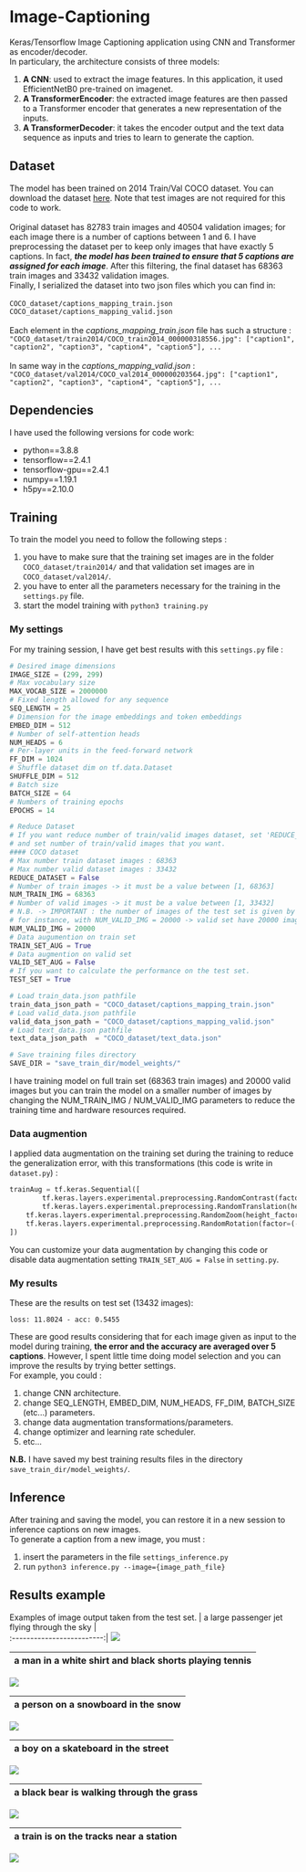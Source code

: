 # Image-Captioning

Keras/Tensorflow Image Captioning application using CNN and Transformer as encoder/decoder. </br>
In particulary, the architecture consists of three models:

1. **A CNN**: used to extract the image features. In this application, it used EfficientNetB0 pre-trained on imagenet.
2. **A TransformerEncoder**: the extracted image features are then passed to a Transformer encoder that generates a new representation of the inputs.
3. **A TransformerDecoder**: it takes the encoder output and the text data sequence as inputs and tries to learn to generate the caption.

## Dataset

The model has been trained on 2014 Train/Val COCO dataset.
You can download the dataset [here](https://cocodataset.org/#download). Note that test images are not required for this code to work.</br></br>
Original dataset has 82783 train images and 40504 validation images; for each image there is a number of captions between 1 and 6. I have preprocessing the dataset per to keep only images that have exactly 5 captions. In fact, **_the model has been trained to ensure that 5 captions are assigned for each image_**. After this filtering, the final dataset has 68363 train images and 33432 validation images.</br>
Finally, I serialized the dataset into two json files which you can find in:</br></br>
`COCO_dataset/captions_mapping_train.json` </br>
`COCO_dataset/captions_mapping_valid.json` </br></br>
Each element in the _captions_mapping_train.json_ file has such a structure :</br>
`"COCO_dataset/train2014/COCO_train2014_000000318556.jpg": ["caption1", "caption2", "caption3", "caption4", "caption5"], ...` </br></br>
In same way in the _captions_mapping_valid.json_ :</br>
`"COCO_dataset/val2014/COCO_val2014_000000203564.jpg": ["caption1", "caption2", "caption3", "caption4", "caption5"], ...` </br>

## Dependencies

I have used the following versions for code work:

- python==3.8.8
- tensorflow==2.4.1
- tensorflow-gpu==2.4.1
- numpy==1.19.1
- h5py==2.10.0

## Training

To train the model you need to follow the following steps :

1. you have to make sure that the training set images are in the folder `COCO_dataset/train2014/` and that validation set images are in `COCO_dataset/val2014/`.
2. you have to enter all the parameters necessary for the training in the `settings.py` file.
3. start the model training with `python3 training.py`

### My settings

For my training session, I have get best results with this `settings.py` file :

```python
# Desired image dimensions
IMAGE_SIZE = (299, 299)
# Max vocabulary size
MAX_VOCAB_SIZE = 2000000
# Fixed length allowed for any sequence
SEQ_LENGTH = 25
# Dimension for the image embeddings and token embeddings
EMBED_DIM = 512
# Number of self-attention heads
NUM_HEADS = 6
# Per-layer units in the feed-forward network
FF_DIM = 1024
# Shuffle dataset dim on tf.data.Dataset
SHUFFLE_DIM = 512
# Batch size
BATCH_SIZE = 64
# Numbers of training epochs
EPOCHS = 14

# Reduce Dataset
# If you want reduce number of train/valid images dataset, set 'REDUCE_DATASET=True'
# and set number of train/valid images that you want.
#### COCO dataset
# Max number train dataset images : 68363
# Max number valid dataset images : 33432
REDUCE_DATASET = False
# Number of train images -> it must be a value between [1, 68363]
NUM_TRAIN_IMG = 68363
# Number of valid images -> it must be a value between [1, 33432]
# N.B. -> IMPORTANT : the number of images of the test set is given by the difference between 33432 and NUM_VALID_IMG values.
# for instance, with NUM_VALID_IMG = 20000 -> valid set have 20000 images and test set have the last 13432 images.
NUM_VALID_IMG = 20000
# Data augumention on train set
TRAIN_SET_AUG = True
# Data augmention on valid set
VALID_SET_AUG = False
# If you want to calculate the performance on the test set.
TEST_SET = True

# Load train_data.json pathfile
train_data_json_path = "COCO_dataset/captions_mapping_train.json"
# Load valid_data.json pathfile
valid_data_json_path = "COCO_dataset/captions_mapping_valid.json"
# Load text_data.json pathfile
text_data_json_path  = "COCO_dataset/text_data.json"

# Save training files directory
SAVE_DIR = "save_train_dir/model_weights/"
```

I have training model on full train set (68363 train images) and 20000 valid images but you can train the model on a smaller number of images by changing the NUM_TRAIN_IMG / NUM_VALID_IMG parameters to reduce the training time and hardware resources required.

### Data augmention

I applied data augmentation on the training set during the training to reduce the generalization error, with this transformations (this code is write in `dataset.py`) :

```python
trainAug = tf.keras.Sequential([
    	tf.keras.layers.experimental.preprocessing.RandomContrast(factor=(0.05, 0.15)),
    	tf.keras.layers.experimental.preprocessing.RandomTranslation(height_factor=(-0.10, 0.10), width_factor=(-0.10, 0.10)),
	tf.keras.layers.experimental.preprocessing.RandomZoom(height_factor=(-0.10, 0.10), width_factor=(-0.10, 0.10)),
	tf.keras.layers.experimental.preprocessing.RandomRotation(factor=(-0.10, 0.10))
])
```

You can customize your data augmentation by changing this code or disable data augmentation setting `TRAIN_SET_AUG = False` in `setting.py`.

### My results

These are the results on test set (13432 images):

```
loss: 11.8024 - acc: 0.5455
```

These are good results considering that for each image given as input to the model during training, **the error and the accuracy are averaged over 5 captions**. However, I spent little time doing model selection and you can improve the results by trying better settings. </br>
For example, you could :

1. change CNN architecture.
2. change SEQ_LENGTH, EMBED_DIM, NUM_HEADS, FF_DIM, BATCH_SIZE (etc...) parameters.
3. change data augmentation transformations/parameters.
4. change optimizer and learning rate scheduler.
5. etc...

**N.B.** I have saved my best training results files in the directory `save_train_dir/model_weights/`.

## Inference

After training and saving the model, you can restore it in a new session to inference captions on new images. </br>
To generate a caption from a new image, you must :

1. insert the parameters in the file `settings_inference.py`
2. run `python3 inference.py --image={image_path_file}`

## Results example

Examples of image output taken from the test set.
| a large passenger jet flying through the sky |  
:-------------------------:|
![](https://github.com/Dantekk/Image-Captioning/blob/main/examples_img/2.jpg)

| a man in a white shirt and black shorts playing tennis |
| :----------------------------------------------------: |

![](https://github.com/Dantekk/Image-Captioning/blob/main/examples_img/10.jpg)

| a person on a snowboard in the snow |
| :---------------------------------: |

![](https://github.com/Dantekk/Image-Captioning/blob/main/examples_img/15.jpg)

| a boy on a skateboard in the street |
| :---------------------------------: |

![](https://github.com/Dantekk/Image-Captioning/blob/main/examples_img/20.jpg)

| a black bear is walking through the grass |
| :---------------------------------------: |

![](https://github.com/Dantekk/Image-Captioning/blob/main/examples_img/4.jpg)

| a train is on the tracks near a station |
| :-------------------------------------: |

![](https://github.com/Dantekk/Image-Captioning/blob/main/examples_img/14.jpg)
